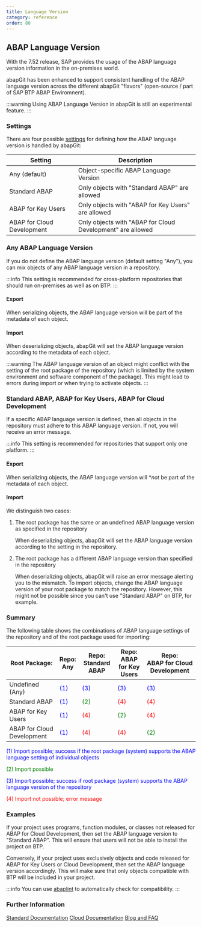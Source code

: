 ```yaml
---
title: Language Version
category: reference
order: 80
---
```


## ABAP Language Version

With the 7.52 release, SAP provides the usage of the ABAP language version information in the on-premises world.

abapGit has been enhanced to support consistent handling of the ABAP language version across the different abapGit "flavors" (open-source / part of SAP BTP ABAP Enviromnent).

:::warning 
Using ABAP Language Version in abapGit is still an experimental feature. 
:::

### Settings

There are four possible [settings](./repo-settings/dot-abapgit.html) for defining how the ABAP language version is handled by abapGit:

Setting | Description
--------|------------
Any (default)              | Object-specific ABAP Language Version
Standard ABAP              | Only objects with "Standard ABAP" are allowed
ABAP for Key Users         | Only objects with "ABAP for Key Users" are allowed
ABAP for Cloud Development | Only objects with "ABAP for Cloud Development" are allowed

### Any ABAP Language Version 

If you do not define the ABAP language version (default setting "Any"), you can mix objects of any ABAP language version in a repository. 

:::info
This setting is recommended for cross-platform repositories that should run on-premises as well as on BTP.
:::

#### Export

When serializing objects, the ABAP language version will be part of the metadata of each object.

#### Import

When deserializing objects, abapGit will set the ABAP language version according to the metadata of each object. 

:::warning
The ABAP language version of an object might conflict with the setting of the root package of the repository (which is limited by the system environment and software component of the package). This might lead to errors during import or when trying to activate objects.
:::

### Standard ABAP, ABAP for Key Users, ABAP for Cloud Development

If a specific ABAP language version is defined, then all objects in the repository must adhere to this ABAP language version. If not, you will receive an error message.

:::info
This setting is recommended for repositories that support only one platform. 
:::

#### Export

When serializing objects, the ABAP language version will **not* be part of the metadata of each object.

#### Import

We distinguish two cases:

1. The root package has the same or an undefined ABAP language version as specified in the repository

   When deserializing objects, abapGit will set the ABAP language version according to the setting in the repository.

2. The root package has a different ABAP language version than specified in the repository

   When deserializing objects, abapGit will raise an error message alerting you to the mismatch. To import objects, change the ABAP language version of your root package to match the repository. However, this might not be possible since you can't use "Standard ABAP" on BTP, for example. 

### Summary

The following table shows the combinations of ABAP language settings of the repository and of the root package used for importing:

Root Package:              | Repo:<br>Any         | Repo:<br>Standard ABAP        | Repo:<br>ABAP for Key Users     | Repo:<br>ABAP for Cloud Development
---------------------------|----------------------|-------------------------------|---------------------------------|-------------------------------------
Undefined (Any)            | <span style="color:blue">(1)</span> | <span style="color:blue">(3)</span> | <span style="color:blue">(3)</span> | <span style="color:blue">(3)</span> 
Standard ABAP              | <span style="color:blue">(1)</span> | <span style="color:green">(2)</span> | <span style="color:red">(4)</span> | <span style="color:red">(4)</span> 
ABAP for Key Users         | <span style="color:blue">(1)</span> | <span style="color:red">(4)</span> | <span style="color:green">(2)</span> | <span style="color:red">(4)</span> 
ABAP for Cloud Development | <span style="color:blue">(1)</span> | <span style="color:red">(4)</span> | <span style="color:red">(4)</span> | <span style="color:green">(2)</span> 

<span style="color:blue">(1) Import possible; success if the root package (system) supports the ABAP language setting of individual objects</span>

<span style="color:green">(2) Import possible</span>

<span style="color:blue">(3) Import possible; success if root package (system) supports the ABAP language version of the repository</span> 

<span style="color:red">(4) Import not possible; error message</span>

### Examples

If your project uses programs, function modules, or classes not released for ABAP for Cloud Development, then set the ABAP language version to "Standard ABAP". 
This will ensure that users will not be able to install the project on BTP.

Conversely, if your project uses exclusively objects and code released for ABAP for Key Users or Cloud Development, then set the ABAP language version accordingly. 
This will make sure that only objects compatible with BTP will be included in your project. 

:::info
You can use [abaplint](https://github.com/abaplint/abaplint/blob/main/docs/getting_started.md) to automatically check for compatibility. 
:::

### Further Information

[Standard Documentation](https://help.sap.com/doc/abapdocu_752_index_htm/7.52/en-US/abenabap_versions.htm)
[Cloud Documentation](https://help.sap.com/doc/abapdocu_cp_index_htm/CLOUD/en-US/abenabap_versions.htm)
[Blog and FAQ](https://blogs.sap.com/2022/09/09/abap-language-versions-faqs/)
